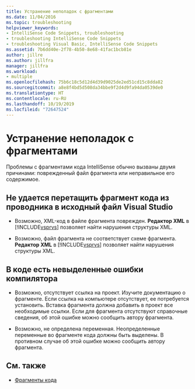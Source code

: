 ```yaml
---
title: Устранение неполадок с фрагментами
ms.date: 11/04/2016
ms.topic: troubleshooting
helpviewer_keywords:
- IntelliSense Code Snippets, troubleshooting
- troubleshooting IntelliSense Code Snippets
- troubleshooting Visual Basic, IntelliSense Code Snippets
ms.assetid: 7b6dd40e-2f78-4b50-8e68-41fac1bcb81e
author: jillre
ms.author: jillfra
manager: jillfra
ms.workload:
- multiple
ms.openlocfilehash: 75b6c18c5d12d4d39d9025de2ed51cd15c8dda82
ms.sourcegitcommit: a8e8f4bd5d508da34bbe9f2d4d9fa94da0539de0
ms.translationtype: HT
ms.contentlocale: ru-RU
ms.lasthandoff: 10/19/2019
ms.locfileid: "72647524"
---
```

# <a name="troubleshoot-snippets"></a>Устранение неполадок с фрагментами

Проблемы с фрагментами кода IntelliSense обычно вызваны двумя причинами: поврежденный файл фрагмента или неправильное его содержимое.

## <a name="the-snippet-cannot-be-dragged-from-file-explorer-to-a-visual-studio-source-file"></a>Не удается перетащить фрагмент кода из проводника в исходный файл Visual Studio

- Возможно, XML-код в файле фрагмента поврежден. **Редактор XML** в [!INCLUDE[vsprvs](../code-quality/includes/vsprvs_md.md)] позволяет найти нарушения структуры XML.

- Возможно, файл фрагмента не соответствует схеме фрагмента. **Редактор XML** в [!INCLUDE[vsprvs](../code-quality/includes/vsprvs_md.md)] позволяет найти нарушения структуры XML.

## <a name="the-code-has-compiler-errors-that-are-not-highlighted"></a>В коде есть невыделенные ошибки компилятора

- Возможно, отсутствует ссылка на проект. Изучите документацию о фрагменте. Если ссылка на компьютере отсутствует, ее потребуется установить. Вставка фрагмента должна добавить в проект все необходимые ссылки. Если для фрагмента отсутствуют справочные сведения, об этой ошибке можно сообщить автору фрагмента.

- Возможно, не определена переменная. Неопределенные переменные во фрагменте кода должны быть выделены. В противном случае об этой ошибке можно сообщить автору фрагмента.

## <a name="see-also"></a>См. также

- [Фрагменты кода](../ide/code-snippets.md)

